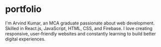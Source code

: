 # portfolio
I'm Arvind Kumar, an MCA graduate passionate about web development. Skilled in React.js, JavaScript, HTML, CSS, and Firebase. I love creating responsive, user-friendly websites and constantly learning to build better digital experiences.
